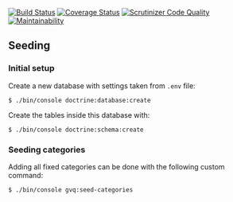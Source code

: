 [![Build Status](https://travis-ci.org/VSVverkeerskunde/gvq-api.svg?branch=master)](https://travis-ci.org/VSVverkeerskunde/gvq-api)
[![Coverage Status](https://coveralls.io/repos/github/VSVverkeerskunde/gvq-api/badge.svg?branch=master)](https://coveralls.io/github/VSVverkeerskunde/gvq-api?branch=master)
[![Scrutinizer Code Quality](https://scrutinizer-ci.com/g/VSVverkeerskunde/gvq-api/badges/quality-score.png?b=master)](https://scrutinizer-ci.com/g/VSVverkeerskunde/gvq-api/?branch=master)
[![Maintainability](https://api.codeclimate.com/v1/badges/99d90b15aff8a53e5418/maintainability)](https://codeclimate.com/github/VSVverkeerskunde/gvq-api/maintainability)

## Seeding
### Initial setup
Create a new database with settings taken from `.env` file:

`$ ./bin/console doctrine:database:create`

Create the tables inside this database with:

`$ ./bin/console doctrine:schema:create`
### Seeding categories
Adding all fixed categories can be done with the following custom command:

`$ ./bin/console gvq:seed-categories`
